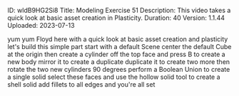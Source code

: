 ID: wldB9HG2Si8
Title: Modeling Exercise 51
Description: This video takes a quick look at basic asset creation in Plasticity.
Duration: 40
Version: 1.1.44
Uploaded: 2023-07-13

yum yum Floyd here with a quick look at
basic asset creation and plasticity
let's build this simple part start with
a default Scene center the default Cube
at the origin then create a cylinder off
the top face and press B to create a new
body mirror it to create a duplicate
duplicate it to create two more then
rotate the two new cylinders 90 degrees
perform a Boolean Union to create a
single solid select these faces
and use the hollow solid tool to create
a shell solid
add fillets to all edges and you're all
set

